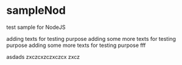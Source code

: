 # sampleNod
test sample for NodeJS

adding texts for testing purpose
adding some more texts for testing purpose
adding some more texts for testing purpose fff
 
asdads
zxczcxzczxczcx
zxcz
